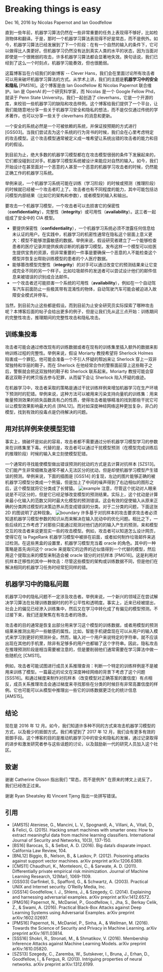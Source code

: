 # Breaking things is easy

Dec 16, 2016
by Nicolas Papernot and Ian Goodfellow

直到一些年前，机器学习算法仍然在一些非常重要的任务上表现得不够好，比如检测物体和翻译。于是，那时一个机器学习算法表现得不好是常态，而不是例外。如今，机器学习算法已经发展到了下一个阶段：在有一个自然的输入的条件下，它可以做得比人类更好。但机器学习仍然没有达到真实人类的水平的状态，因为当面对即使是一个很微弱的攻击，许多机器学习算法都会显著地失效。换句话说，我们已经到了这么一个时刻点，机器学习能奏效，但也很脆弱。

这篇博客旨在介绍我们的新博客 -- Clever Hans，我们会在里面讨论所有攻击者可以用来破坏机器学习算法的方式。从学术上讲，我们的主题是**机器学习中的安全和隐私** [PMS16]。这个博客是由 Ian Goodfellow 和 Nicolas Papernot 联合维护。Ian 是 OpenAI 的一个研究科学家，而 Nicolas 是一个 Google Fellow Phd，就读于 Penn State University。我们一起创造了 cleverhans，它是一个开源的库，来校验一些机器学习的缺陷和攻击样例。这个博客给我们提供了一个平台，让我们能随意地分享一些关于机器学习安全和隐私的想法，而不是仅仅通过传统的学术著作，也可以分享一些关于 cleverhans 的消息和更新。

一个安全的系统必然是一个可被依赖的系统，并保证按预期的方式进行 [GSS03]。当我们尝试去为这个系统的行为背书的时候，我们会在心里考虑特定的攻击模型。这个攻击模型通常被定义成一堆希望让系统出错的攻击者的能力和目的的假设。

到目前为止，绝大多数的机器学习模型都在在攻击模型很弱的条件下发展起来的，它们都没碰到过对手。机器学习模型系统被设计来能应对自然的输入。如今，我们开始设计在甚至面对一个恶意的人甚至一个恶意的机器学习攻击者的时候，仍然能正确工作的机器学习系统。

举例来说，一个机器学习系统可能在训练（学习阶段）的时候或预测（推理阶段）的时候就已经被一个攻击者盯上了。攻击者也有不同程度的能力，其中可能包括访问模型内部结果（比如它的架构和参数），或者模型的输入和输出。

要攻击一个机器学习模型，一个攻击者可以去损害它的保密性（**confidentiality**），完整性（**integrity**）或可用性（**availability**）。这三者一起组成了安全中的 CIA 模型。

- 要提供保密性（**confidentiality**），一个机器学习系统必须不泄露任何信息给未认证的用户。在实践中，机器学习的机密性通常在隐私这个层面上意义更大：模型不能够泄露敏感的数据。举例来说，假设研究者建立了一个能够检查患者的医疗记录并提供疾病诊断的机器学习模型。发布这样一个模型可以给医生提供宝贵的资源，但非常重要的一件事是要确保一个恶意的人不能检查这个模型并恢复出帮助训练模型的患者的个人医疗数据。
- 能够篡改模型完整性（**integrity**）的对手可以通过改变它的预测结果来让它变成完全不同的另一个样子。比如垃圾邮件的发送者可以尝试设计他们的邮件信息来被错误的识别成合法邮件。
- 一个攻击者还可能损害一个系统的可用性（**availability**），例如在一个自动驾车汽车前面防止一些极其带有混淆性的物体，自动驾驶汽车可能会被迫进入故障安全模式并停车。

当然，到目前为止这些都是假设。而到目前为止安全研究员实际探索了哪种攻击呢？本博客后面的帖子会给出更多的例子，但是让我们先从这三点开始：训练期间的完整性攻击，推理期间的完整性攻击和隐私攻击。

## 训练集投毒

攻击者可能会通过修改现有的训练数据或者在现有的训练集里插入额外的数据来影响训练过程的完整性。举例来说，假设 Moriarty 教授希望将 Sherlock Holmes 陷害成一个罪犯。他可能会准备一个不引人怀疑的帮凶来让 Sherlock 穿上一双非常独特和华丽的鞋子。而在 Sherlock 在他经常合作的警察面前穿上这些鞋子之后，警察就会把这双独特的鞋子和 Sherlock 联系起来。Moriarty 教授可能会穿着这双鞋子的拷贝版去参与犯罪，从而留下会让 Sherlock 陷入怀疑的痕迹。

在机器学习中，攻击者采取的策略是通过干扰训练样例来增加机器学习在生产环境下预测时的犯错。举例来说，这种方法可以被用来污染支持向量机的训练集：用来衡量预测效果的损失函数具有凸的性质，使得攻击者能够精准的找到那些干扰它可以让模型效果影响最大的点 [BNL12]。而对如深度神经网络这种更加复杂，非凸的模型，找到有效的投毒点是仍待解决的问题。

## 用对抗样例来使模型犯错

事实上，搞破坏是如此的容易，攻击者都不需要通过分析机器学习模型学习的参数来在训练集里下毒。代替的是，攻击者可以通过干扰模型预测（在模型完成训练后的推理阶段）时候的输入来立刻使模型犯错。

一个通常的寻找能使模型做出错误预测的扰动的方式是去计算对抗样本 [SZS13]。它们能产生非常细微及通常不被人无法区分的扰动，但是却使机器学习模型产生错误的预测。举例来说，下面的插图是 [GSS14] 的复现，左边的图片能够正确的被机器学习模型分类成一个熊猫，但是加上了中间的噪声得到了右边相似的图形之后，这个模型就将它分类成了长臂猿。
![example](img/adversarial-example.png)
注意，尽管这个扰动对人眼来说是不可区分的，但是它已经足够改变模型的预测结果。实际上，这个扰动是计算来最小化输入的范数又同时最大化模型的预测错误。这会有效的促使输入从原来正确的分类跨过模型的决策边界从而变成错误的分类。对于二分类的问题，下面这张 2D 的图说明了这种现象。
![boundary](img/adversarial-example-crossing-decision-boundary.png)
许多基于对抗样本的攻击要求攻击者必须知道机器学习模型参数的知识从而来解决在输入扰动中的优化问题。相比之下，一些后续的工作考虑了对那些只能通过观测对他们选的的输入产生的预测，来和模型交互的攻击者来说更现实一些的攻击模型。例如，攻击者可以知道怎么设计网页，使得它在 Ia PageRank 机器学习模型中被排在前面，或者如何制作垃圾邮件来逃过检测。在这些黑盒的设置里，机器学习模型充当着 oracle 的角色。其中的一种策略是首先询问这个 oracle 来提取它的边界的近似值得到一个代替的模型，然后用这个提取出来的模型来制造会被 oracle 错分的对抗样本 [PMG16]。这是利用对抗样本迁移性的其中一种攻击：尽管这些模型的架构或训练数据不同，但是他们在解决相同的机器学习任务时经常犯同样的错。

## 机器学习中的隐私问题

机器学习中的隐私问题不一定涉及攻击者。举例来说，一个新兴的领域正在尝试解决学习算法在处理训练数据时的的不公平性和透明度。事实上，近来已经被提出，社会上的偏见已经渗入训练集中，然后又在学习中转化成了有偏见的模型预测。不过接下来，我们还是聚焦在有攻击者的场景。

攻击者的目的通常是恢复出部分用来学习这个模型的训练数据，或者用模型的预测结果来推测出用户一些敏感的属性。比如，智能手机键盘现在可以从用户的输入模式来学习到更好的预测补全。然而，输入对一个用户来说特定的字符串，就不应该出现在其他的手机里，除非有足够多的用户也都输了这个字符串。因此，隐私攻击在推理预测阶段是相当需要被注意的，但是要削弱他们通常需要在学习算法中做一些随机化 [CMS11]。

例如，攻击者可能试图进行成员关系推理查询：判断一个特定的训练样例是不是被用来训练了模型。一篇最近的论文在深度神经网络的背景下考虑了这个问题 [SSS16]。和通过梯度来制作对抗样本（改变模型对正确答案的置信度）有点相反，成员关系推理攻击会通过梯度来寻找那些在分类的时候巨有非常高置信度的样例。它也可能可以从模型中推理出一些它的训练数据更泛化的统计信息 [AMS15]。

## 结论

现在是 2016 年 12 月。如今，我们知道许多种不同的方式来攻击机器学习模型的方式，以及极少的抵御方式。我们希望到了 2017 年 12 月，我们会有更多有效的抵御手段。这个博客的目的是推动机器学习中的安全和隐私的发展，通过记录取得的进步和激发研究者参与这些话题的讨论，以及鼓励新一代的研究人员加入这个社区。

## 致谢

谢谢 Catherine Olsson 指出我们 “常态，而不是例外” 在原来的博文上说反了，我们已经改正过来。

谢谢 Ryan Sheatsley 和 Vincent Tjeng 指出一处拼写错误。

## 引用

- [AMS15] Ateniese, G., Mancini, L. V., Spognardi, A., Villani, A., Vitali, D., & Felici, G. (2015). Hacking smart machines with smarter ones: How to extract meaningful data from machine learning classifiers. International Journal of Security and Networks, 10(3), 137-150.
- [BS16] Barocas, S., & Selbst, A. D. (2016). Big data’s disparate impact. California Law Review, 104.
- [BNL12] Biggio, B., Nelson, B., & Laskov, P. (2012). Poisoning attacks against support vector machines. arXiv preprint arXiv:1206.6389.
- [CMS11] Chaudhuri, K., Monteleoni, C., & Sarwate, A. D. (2011). Differentially private empirical risk minimization. Journal of Machine Learning Research, 12(Mar), 1069-1109. 
- [GSS03] Garfinkel, S., Spafford, G., & Schwartz, A. (2003). Practical UNIX and Internet security. O’Reilly Media, Inc.
- [GSS14] Goodfellow, I. J., Shlens, J., & Szegedy, C. (2014). Explaining and harnessing adversarial examples. arXiv preprint arXiv:1412.6572.
- [PMG16] Papernot, N., McDaniel, P., Goodfellow, I., Jha, S., Berkay Celik, Z., & Swami, A. (2016). Practical Black-Box Attacks against Deep Learning Systems using Adversarial Examples. arXiv preprint arXiv:1602.02697.
- [PMS16] Papernot, N., McDaniel, P., Sinha, A., & Wellman, M. (2016). Towards the Science of Security and Privacy in Machine Learning. arXiv preprint arXiv:1611.03814.
- [SSS16] Shokri, R., Stronati, M., & Shmatikov, V. (2016). Membership Inference Attacks against Machine Learning Models. arXiv preprint arXiv:1610.05820.
- [SZS13] Szegedy, C., Zaremba, W., Sutskever, I., Bruna, J., Erhan, D., Goodfellow, I., & Fergus, R. (2013). Intriguing properties of neural networks. arXiv preprint arXiv:1312.6199.